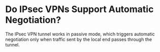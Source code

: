 # Do IPsec VPNs Support Automatic Negotiation?<a name="vpn_07_0002"></a>

The IPsec VPN tunnel works in passive mode, which triggers automatic negotiation only when traffic sent by the local end passes through the tunnel.

